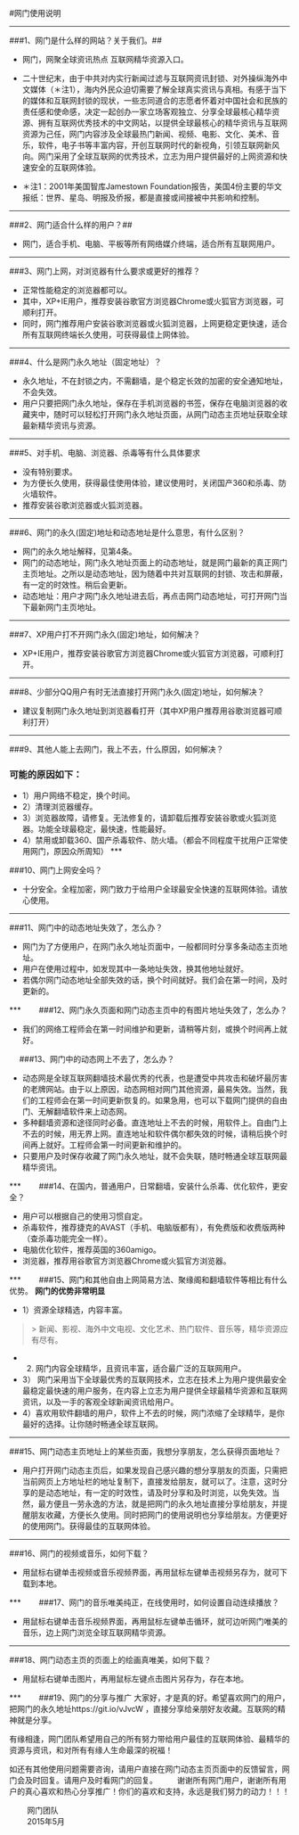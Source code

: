#网门使用说明
***
###1、网门是什么样的网站？关于我们。##
+ 网门，网聚全球资讯热点 互联网精华资源入口。
+ 二十世纪末，由于中共对内实行新闻过滤与互联网资讯封锁、对外操纵海外中文媒体（＊注1），海内外民众迫切需要了解全球真实资讯与真相。有感于当下的媒体和互联网封锁的现状，一些志同道合的志愿者怀着对中国社会和民族的责任感和使命感，决定一起创办一家立场客观独立、分享全球最核心精华资源、拥有互联网优秀技术的中文网站，以提供全球最核心的精华资讯与互联网资源为己任，网门内容涉及全球最热门新闻、视频、电影、文化、美术、音乐，软件，电子书等丰富内容，开创互联网时代的新视角，引领互联网新风向。网门采用了全球互联网的优秀技术，立志为用户提供最好的上网资源和快速安全的互联网体验。

+ ＊注1：2001年美国智库Jamestown Foundation报告，美国4份主要的华文报纸：世界、星岛、明报及侨报，都是直接或间接被中共影响和控制。

***
###2、网门适合什么样的用户？##

+ 网门，适合手机、电脑、平板等所有网络媒介终端，适合所有互联网用户。

***
###3、网门上网，对浏览器有什么要求或更好的推荐？

+ 正常性能稳定的浏览器都可以。
+ 其中，XP+IE用户，推荐安装谷歌官方浏览器Chrome或火狐官方浏览器，可顺利打开。
+ 同时，网门推荐用户安装谷歌浏览器或火狐浏览器，上网更稳定更快速，适合所有互联网终端长久使用，可获得最佳上网体验。

***
###4、什么是网门永久地址（固定地址）？

+ 永久地址，不在封锁之内，不需翻墙，是个稳定长效的加密的安全通知地址，不会失效。
+ 用户只要把网门永久地址，保存在手机浏览器的书签，保存在电脑浏览器的收藏夹中，随时可以轻松打开网门永久地址页面，从网门动态主页地址获取全球最新精华资讯与资源。

***
###5、对手机、电脑、浏览器、杀毒等有什么具体要求

+ 没有特别要求。
+ 为方便长久使用，获得最佳使用体验，建议使用时，关闭国产360和杀毒、防火墙软件。
+ 推荐安装谷歌浏览器或火狐浏览器。

***
###6、网门的永久(固定)地址和动态地址是什么意思，有什么区别？
+ 网门的永久地址解释，见第4条。
+ 网门的动态地址，网门永久地址页面上的动态地址，就是网门最新的真正网门主页地址。之所以是动态地址，因为随着中共对互联网的封锁、攻击和屏蔽，有一定的时效性。稍后会更新。
+ 动态地址：用户才网门永久地址进去后，再点击网门动态地址，可打开网门当下最新网门主页地址。

***
###7、XP用户打不开网门永久(固定)地址，如何解决？
+ XP+IE用户，推荐安装谷歌官方浏览器Chrome或火狐官方浏览器，可顺利打开。

***
###8、少部分QQ用户有时无法直接打开网门永久(固定)地址，如何解决？

+ 建议复制网门永久地址到浏览器看打开（其中XP用户推荐用谷歌浏览器可顺利打开）
***

###9、其他人能上去网门，我上不去，什么原因，如何解决？

###   可能的原因如下：
+ 1）用户网络不稳定，换个时间。
+ 2）清理浏览器缓存。
+ 3）浏览器故障，请修复。无法修复的，请卸载后推荐安装谷歌或火狐浏览器。功能全球最稳定，最快速，性能最好。
+ 4）禁用或卸载360、国产杀毒软件、防火墙。（都会不同程度干扰用户正常使用网门，原因众所周知）
***　　

###10、网门上网安全吗？

+ 十分安全。全程加密，网门致力于给用户全球最安全快速的互联网体验。请放心使用。

***
###11、网门中的动态地址失效了，怎么办？
+ 网门为了方便用户，在网门永久地址页面中，一般都同时分享多条动态主页地址。
+ 用户在使用过程中，如发现其中一条地址失效，换其他地址就好。
+ 若偶尔网门动态地址全部失效的话，换个时间就好。我们会在第一时间，及时更新的。

***　　
###12、网门永久页面和网门动态主页中的有图片地址失效了，怎么办？

+ 我们的网络工程师会在第一时间维护和更新，请稍等片刻，或换个时间再上就好。

　
###13、网门中的动态网上不去了，怎么办？
+ 动态网是全球互联网翻墙技术最优秀的代表，也是遭受中共攻击和破坏最厉害的老牌网站。由于以上原因，动态网相对网门其他资源，最易失效。当然，我们的工程师会在第一时间更新恢复的。如果急用，也可以下载网门提供的自由门、无解翻墙软件来上动态网。
+ 多种翻墙资源和途径同时必备。直连地址上不去的时候，用软件上。自由门上不去的时候，用无界上网。直连地址和软件偶尔都失效的时候，请稍后换个时间再上就好。工程师会第一时间更新和维护的。
+ 只要用户及时保存收藏了网门永久地址，就不会失联，随时畅通全球互联网最精华资讯。

***　　
###14、在国内，普通用户，日常翻墙，安装什么杀毒、优化软件，更安全？
+ 用户可以根据自己的使用习惯自定。
+ 杀毒软件，推荐捷克的AVAST（手机、电脑版都有），有免费版和收费版两种（查杀毒功能完全一样）。
+ 电脑优化软件，推荐英国的360amigo。
+ 浏览器，推荐用谷歌官方浏览器Chrome或火狐官方浏览器。

***　　
###15、网门和其他自由上网简易方法、聚缘阁和翻墙软件等相比有什么优势。
**网门的优势非常明显**
+ 1）资源全球精选，内容丰富。
> \> 新闻、影视、海外中文电视、文化艺术、热门软件、音乐等，精华资源应有尽有。
+ 2)  网门内容全球精华，且资讯丰富，适合最广泛的互联网用户。
+ 3） 网门采用当下全球最优秀的互联网技术，立志在技术上为用户提供最安全最稳定最快速的用户服务，在内容上立志为用户提供全球最精华资源和互联网资讯，以及一手的客观全球新闻资讯给用户。
+ 4）喜欢用软件翻墙的用户，软件上不去的时候，网门浓缩了全球精华，是你最好的选择。让你随时畅通全球互联网。

***
###15、网门动态主页地址上的某些页面，我想分享朋友，怎么获得页面地址？
+ 用户打开网门动态主页后，如果发现自己感兴趣的想分享朋友的页面，只需把当前网页上方地址栏的地址复制下，直接发给朋友，就可以了。注意，这时分享的是动态地址，有一定的时效性，请及时分享和及时浏览，以免失效。当然，最方便且一劳永逸的方法，就是把网门的永久地址直接分享给朋友，并提醒朋友收藏，方便长久使用。同时把网门的使用说明也分享给朋友。方便更好的使用网门。获得最佳的互联网体验。

***
###16、网门的视频或音乐，如何下载？
+ 用鼠标右键单击视频或音乐视频界面，再用鼠标左键单击视频另存为，就可下载到本地。

***　　
###17、网门的音乐唯美纯正，在线使用时，如何设置自动连续播放？
+ 用鼠标右键单击音乐视频界面，再用鼠标左键单击循环，就可边听网门唯美的音乐，边上网门浏览全球互联网精华资源。

***
###18、网门动态主页的页面上的绘画真唯美，如何下载？
+ 用鼠标右键单击图片，再用鼠标左键点击图片另存为，存在本地。

***　　
###19、网门的分享与推广
大家好，才是真的好。希望喜欢网门的用户，把网门的永久地址https://git.io/vJvcW ，直接分享给亲朋好友收藏。互联网的精神就是分享。

有缘相逢，网门团队希望用自己的所有努力带给用户最佳的互联网体验、最精华的资源与资讯，和对所有有缘人生命最深的祝福！

如还有其他使用问题需要咨询，请用户直接在网门动态主页页面中的反馈留言，网门会及时回复。请用户及时看网门的回复。
　　
谢谢所有网门用户，谢谢所有用户的真心喜欢和热心分享推广！你们的喜欢和支持，永远是我们努力的动力！！！

　　                                                   网门团队
　　                                                   
　　                                                   2015年5月
　　

